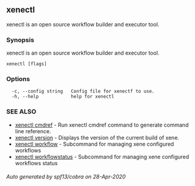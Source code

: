 ## xenectl

xenectl is an open source workflow builder and executor tool.

### Synopsis

xenectl is an open source workflow builder and executor tool.

```
xenectl [flags]
```

### Options

```
  -c, --config string   Config file for xenectf to use.
  -h, --help            help for xenectl
```

### SEE ALSO

* [xenectl cmdref](xenectl_cmdref.md)	 - Run xenectl cmdref command to generate command line reference.
* [xenectl version](xenectl_version.md)	 - Displays the version of the current build of xene.
* [xenectl workflow](xenectl_workflow.md)	 - Subcommand for managing xene configured workflows
* [xenectl workflowstatus](xenectl_workflowstatus.md)	 - Subcommand for managing xene configured workflows status

###### Auto generated by spf13/cobra on 28-Apr-2020
